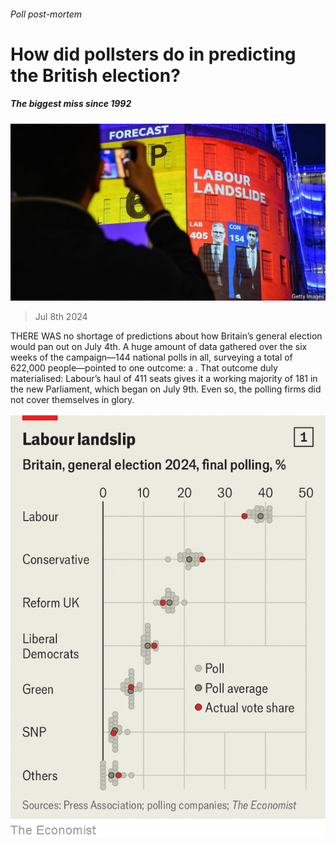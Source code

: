 ###### Poll post-mortem

# How did pollsters do in predicting the British election? 

##### The biggest miss since 1992 

![image](images/20240713_BRP502.jpg) 

> Jul 8th 2024 

THERE WAS no shortage of predictions about how Britain’s general election would pan out on July 4th. A huge amount of data gathered over the six weeks of the campaign—144 national polls in all, surveying a total of 622,000 people—pointed to one outcome: a . That outcome duly materialised: Labour’s haul of 411 seats gives it a working majority of 181 in the new Parliament, which began on July 9th. Even so, the polling firms did not cover themselves in glory. 

![image](images/20240713_BRC338.png) 


